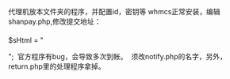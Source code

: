 
代理机放本文件夹的程序，并配置id，密钥等
whmcs正常安装，编辑shanpay.php,修改提交地址：
####
$sHtml = "<form id='paysubmit' name='paysubmit' action='http://www.xxx.net/whmcs/shanpay.php' accept-charset='utf-8' method='POST'>";
  官方程序有bug，会导致多次到帐。
  须改notify.php的名字，另外，return.php里的处理程序拿掉。

